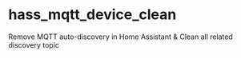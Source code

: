# hass_mqtt_device_clean
Remove MQTT auto-discovery in Home Assistant &amp; Clean all related discovery topic
